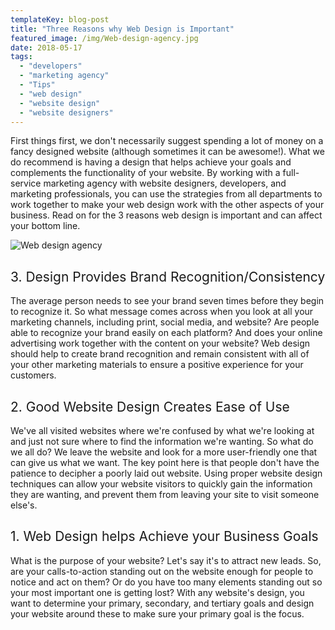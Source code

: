 ```yaml
---
templateKey: blog-post
title: "Three Reasons why Web Design is Important"
featured_image: /img/Web-design-agency.jpg
date: 2018-05-17
tags:
  - "developers"
  - "marketing agency"
  - "Tips"
  - "web design"
  - "website design"
  - "website designers"
---
```


<span style="font-weight: 400;">First things first, we don't necessarily suggest spending a lot of money on a fancy designed website (although sometimes it can be awesome!). What we do recommend is having a design that helps achieve your goals and complements the functionality of your website. By working with a full-service marketing agency with website designers, developers, and marketing professionals, you can use the strategies from all departments to work together to make your web design work with the other aspects of your business. Read on for the 3 reasons web design is important and can affect your bottom line.</span>

![Web design agency](/img/Web-design-agency.jpg)

## <span style="font-weight: 400;">3. Design Provides Brand Recognition/Consistency</span>

<span style="font-weight: 400;">The average person needs to see your brand seven times before they begin to recognize it. So what message comes across when you look at all your marketing channels, including print, social media, and website? Are people able to recognize your brand easily on each platform? And does your online advertising work together with the content on your website? Web design should help to create brand recognition and remain consistent with all of your other marketing materials to ensure a positive experience for your customers.</span>

## <span style="font-weight: 400;">2. Good Website Design Creates Ease of Use</span>

<span style="font-weight: 400;">We've all visited websites where we're confused by what we're looking at and just not sure where to find the information we're wanting. So what do we all do? We leave the website and look for a more user-friendly one that can give us what we want. The key point here is that people don't have the patience to decipher a poorly laid out website. Using proper website design techniques can allow your website visitors to quickly gain the information they are wanting, and prevent them from leaving your site to visit someone else's.</span>

## <span style="font-weight: 400;">1. Web Design helps Achieve your Business Goals</span>

<span style="font-weight: 400;">What is the purpose of your website? Let's say it's to attract new leads. So, are your calls-to-action standing out on the website enough for people to notice and act on them? Or do you have too many elements standing out so your most important one is getting lost? With any website's design, you want to determine your primary, secondary, and tertiary goals and design your website around these to make sure your primary goal is the focus.</span>

&nbsp;